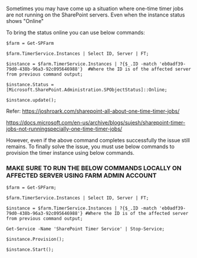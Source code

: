 Sometimes you may have come up a situation where one-time timer jobs are not running on the SharePoint servers.
Even when the instance status shows "Online"

To bring the status online you can use below commands:

`$farm = Get-SPFarm`

`$farm.TimerService.Instances | Select ID, Server | FT;`

`$instance = $farm.TimerService.Instances | ?{$_.ID -match 'eb0adf39-79d0-438b-96a3-92c095646988'}  #Where the ID is of the affected server from previous command output;`

`$instance.Status = [Microsoft.SharePoint.Administration.SPObjectStatus]::Online;`

`$instance.update();`


Refer: 
https://joshroark.com/sharepoint-all-about-one-time-timer-jobs/
 
https://docs.microsoft.com/en-us/archive/blogs/sujesh/sharepoint-timer-jobs-not-runningspecially-one-time-timer-jobs/ 

However, even if the above command completes successfully the issue still remains. To finally solve the issue, you must use below commands to provision the timer instance using below commands.

### MAKE SURE TO RUN THE BELOW COMMANDS LOCALLY ON AFFECTED SERVER USING FARM ADMIN ACCOUNT

`$farm = Get-SPFarm;`

`$farm.TimerService.Instances | Select ID, Server | FT;`

`$instance = $farm.TimerService.Instances | ?{$_.ID -match 'eb0adf39-79d0-438b-96a3-92c095646988'} #Where the ID is of the affected server from previous command output;`

`Get-Service -Name 'SharePoint Timer Service' | Stop-Service;`

`$instance.Provision();`

`$instance.Start();`

